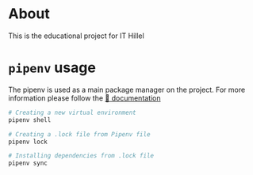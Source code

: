 # About

This is the educational project for IT Hillel

# `pipenv` usage

The pipenv is used as a main package manager on the project. For more information please follow the [🔗 documentation](https://pipenv.pypa.io/en/latest/)

```sh
# Creating a new virtual environment
pipenv shell

# Creating a .lock file from Pipenv file
pipenv lock

# Installing dependencies from .lock file
pipenv sync
```
